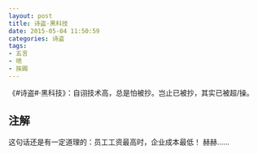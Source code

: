 ```yaml
---
layout: post
title: 诗盗·黑科技
date: 2015-05-04 11:50:59
categories: 诗盗
tags:
- 五言
- 喷
- 挨踢
---
```

《#诗盗#·黑科技》：自诩技术高，总是怕被抄。岂止已被抄，其实已被超/操。

## 注解
这句话还是有一定道理的：员工工资最高时，企业成本最低！
赫赫……
